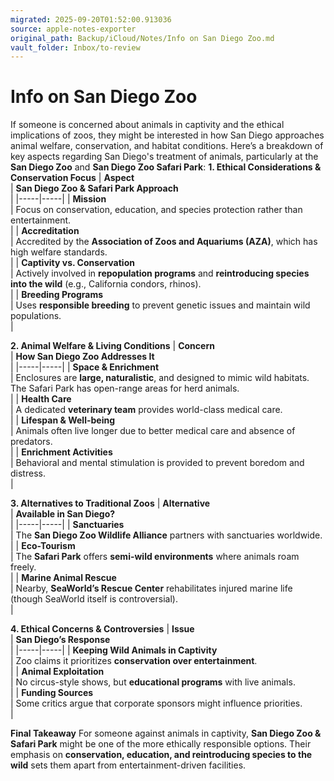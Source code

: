 ```yaml
---
migrated: 2025-09-20T01:52:00.913036
source: apple-notes-exporter
original_path: Backup/iCloud/Notes/Info on San Diego Zoo.md
vault_folder: Inbox/to-review
---
```

# Info on San Diego Zoo

If someone is concerned about animals in captivity and the ethical implications of zoos, they might be interested in how San Diego approaches animal welfare, conservation, and habitat conditions. Here’s a breakdown of key aspects regarding San Diego's treatment of animals, particularly at the **San Diego Zoo** and **San Diego Zoo Safari Park**:
**1. Ethical Considerations & Conservation Focus**
|  **Aspect**<br/> | **San Diego Zoo & Safari Park Approach**<br/> |
|-----|-----|
|  **Mission**<br/> | Focus on conservation, education, and species protection rather than entertainment.<br/> |
|  **Accreditation**<br/> | Accredited by the **Association of Zoos and Aquariums (AZA)**, which has high welfare standards.<br/> |
|  **Captivity vs. Conservation**<br/> | Actively involved in **repopulation programs** and **reintroducing species into the wild** (e.g., California condors, rhinos).<br/> |
|  **Breeding Programs**<br/> | Uses **responsible breeding** to prevent genetic issues and maintain wild populations.<br/> |

**2. Animal Welfare & Living Conditions**
|  **Concern**<br/> | **How San Diego Zoo Addresses It**<br/> |
|-----|-----|
|  **Space & Enrichment**<br/> | Enclosures are **large, naturalistic**, and designed to mimic wild habitats. The Safari Park has open-range areas for herd animals.<br/> |
|  **Health Care**<br/> | A dedicated **veterinary team** provides world-class medical care.<br/> |
|  **Lifespan & Well-being**<br/> | Animals often live longer due to better medical care and absence of predators.<br/> |
|  **Enrichment Activities**<br/> | Behavioral and mental stimulation is provided to prevent boredom and distress.<br/> |

**3. Alternatives to Traditional Zoos**
|  **Alternative**<br/> | **Available in San Diego?**<br/> |
|-----|-----|
|  **Sanctuaries**<br/> | The **San Diego Zoo Wildlife Alliance** partners with sanctuaries worldwide.<br/> |
|  **Eco-Tourism**<br/> | The **Safari Park** offers **semi-wild environments** where animals roam freely.<br/> |
|  **Marine Animal Rescue**<br/> | Nearby, **SeaWorld’s Rescue Center** rehabilitates injured marine life (though SeaWorld itself is controversial).<br/> |

**4. Ethical Concerns & Controversies**
|  **Issue**<br/> | **San Diego’s Response**<br/> |
|-----|-----|
|  **Keeping Wild Animals in Captivity**<br/> | Zoo claims it prioritizes **conservation over entertainment**.<br/> |
|  **Animal Exploitation**<br/> | No circus-style shows, but **educational programs** with live animals.<br/> |
|  **Funding Sources**<br/> | Some critics argue that corporate sponsors might influence priorities.<br/> |

**Final Takeaway**
For someone against animals in captivity, **San Diego Zoo & Safari Park** might be one of the more ethically responsible options. Their emphasis on **conservation, education, and reintroducing species to the wild** sets them apart from entertainment-driven facilities.
